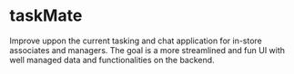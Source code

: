 # taskMate
Improve uppon the current tasking and chat application for in-store associates and managers. The goal is a more streamlined and fun UI with well managed data and functionalities on the backend.